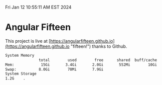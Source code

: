 Fri Jan 12 10:55:11 AM EST 2024

# Angular Fifteen


This project is live at [https://angularfifteen.github.io](https://angularfifteen.github.io "fifteen!") thanks to Github.

```bash
System Memory
               total        used        free      shared  buff/cache   available
Mem:            15Gi       3.4Gi       2.0Gi       552Mi        10Gi        11Gi
Swap:          8.0Gi        70Mi       7.9Gi
System Storage
1.2G	.
```
